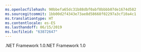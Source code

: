 ```yaml
---
ms.openlocfilehash: 90bbefa65dc31b88dbf0abf8bbbb07de1674d582
ms.sourcegitcommit: 1bb00d2f4343e73ae8d58668f02297a3cf10a4c1
ms.translationtype: HT
ms.contentlocale: es-ES
ms.lasthandoff: 06/15/2019
ms.locfileid: "63872647"
---
```

<span data-ttu-id="dd761-101">.NET Framework 1.0</span><span class="sxs-lookup"><span data-stu-id="dd761-101">.NET Framework 1.0</span></span>